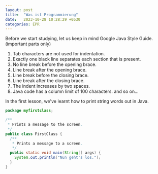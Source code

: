 ```yaml
---
layout: post
title:  "Was ist Programmierung"
date:   2023-10-28 10:28:29 +0530
categories: EPR
---
```


Before we start studying, let us keep in mind Google Java Style Guide. (important parts only)

 1. Tab characters are not used for indentation.
 2. Exactly one black line separates each section that is present.
 3. No line break before the opening brace.
 4. Line break after the opening brace.
 5. Line break before the closing brace.
 6. Line break after the closing brace.
 7. The indent increases by two spaces.
 8. Java code has a column limit of 100 characters.
and so on...

In the first lesson, we've learnt how to print string words out in Java.

```java
package myfirstclass;

/**
 * Prints a message to the screen.
 */
public class FirstClass {
  /**
   * Prints a message to a screen.
   */
  public static void main(String[] args) {
    System.out.println("Nun geht's los.");
  }
}
```